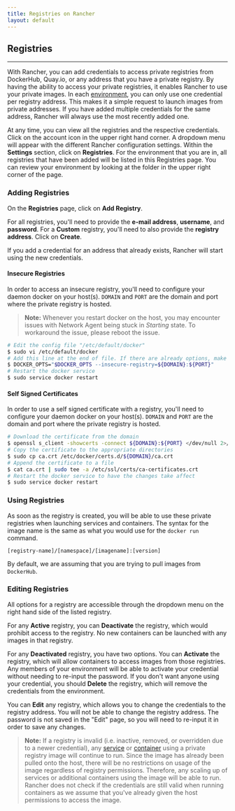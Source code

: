 ```yaml
---
title: Registries on Rancher
layout: default
---
```


## Registries 
---

With Rancher, you can add credentials to access private registries from DockerHub, Quay.io, or any address that you have a private registry. By having the ability to access your private registries, it enables Rancher to use your private images. In each [environment]({{site.baseurl}}/docs/configuration/environments/), you can only use one credential per registry address. This makes it a simple request to launch images from private addresses. If you have added multiple credentials for the same address, Rancher will always use the most recently added one. 

At any time, you can view all the registries and the respective credentials. Click on the account icon in the upper right hand corner. A dropdown menu will appear with the different Rancher configuration settings. Within the **Settings** section, click on **Registries**. For the environment that you are in, all registries that have been added will be listed in this Registries page. You can review your environment by looking at the folder in the upper right corner of the page. 

### Adding Registries

On the **Registries** page, click on **Add Registry**. 

For all registries, you'll need to provide the **e-mail address**, **username**, and **password**. For a **Custom** registry, you'll need to also provide the **registry address**. Click on **Create**.

If you add a credential for an address that already exists, Rancher will start using the new credentials.

#### Insecure Registries

In order to access an insecure registry, you'll need to configure your daemon docker on your host(s). `DOMAIN` and `PORT` are the domain and port where the private registry is hosted.

> **Note:** Whenever you restart docker on the host, you may encounter issues with Network Agent being stuck in _Starting_ state. To workaround the issue, please reboot the issue.

```bash
# Edit the config file "/etc/default/docker"
$ sudo vi /etc/default/docker
# Add this line at the end of file. If there are already options, make sure you append it to the current option list.
$ DOCKER_OPTS="$DOCKER_OPTS --insecure-registry=${DOMAIN}:${PORT}"
# Restart the docker service
$ sudo service docker restart
```

#### Self Signed Certificates

In order to use a self signed certificate with a registry, you'll need to configure your daemon docker on your host(s). `DOMAIN` and `PORT` are the domain and port where the private registry is hosted.

```bash
# Download the certificate from the domain
$ openssl s_client -showcerts -connect ${DOMAIN}:${PORT} </dev/null 2>/dev/null|openssl x509 -outform PEM >ca.crt
# Copy the certificate to the appropriate directories
$ sudo cp ca.crt /etc/docker/certs.d/${DOMAIN}/ca.crt
# Append the certificate to a file
$ cat ca.crt | sudo tee -a /etc/ssl/certs/ca-certificates.crt
# Restart the docker service to have the changes take affect
$ sudo service docker restart

```

### Using Registries
As soon as the registry is created, you will be able to use these private registries when launching services and containers. The syntax for the image name is the same as what you would use for the `docker run` command.

`[registry-name]/[namespace]/[imagename]:[version]`

By default, we are assuming that you are trying to pull images from `DockerHub`. 

### Editing Registries

All options for a registry are accessible through the dropdown menu on the right hand side of the listed registry.

For any **Active** registry, you can **Deactivate** the registry, which would prohibit access to the registry. No new containers can be launched with any images in that registry.

For any **Deactivated** registry, you have two options. You can **Activate** the registry, which will allow containers to access images from those registries. Any members of your environment will be able to activate your credential without needing to re-input the password. If you don't want anyone using your credential, you should **Delete** the registry, which will remove the credentials from the environment.

You can **Edit** any registry, which allows you to change the credentials to the registry address. You will not be able to change the registry address. The password is not saved in the "Edit" page, so you will need to re-input it in order to save any changes.

> **Note:** If a registry is invalid (i.e. inactive, removed, or overridden due to a newer credential), any [service]({{site.baseurl}}/docs/services/projects/adding-services/) or [container]({{site.baseurl}}/docs/infrastructure/containers/) using a private registry image will continue to run. Since the image has already been pulled onto the host, there will be no restrictions on usage of the image regardless of registry permissions. Therefore, any scaling up of services or additional containers using the image will be able to run. Rancher does not check if the credentials are still valid when running containers as we assume that you've already given the host permissions to access the image. 
